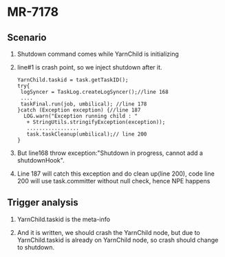 # MR-7178

## Scenario


1. Shutdown command comes   while YarnChild is initializing

2. line\#1 is crash point, so we inject shutdown after it.

   ```
   YarnChild.taskid = task.getTaskID();
   try{
    logSyncer = TaskLog.createLogSyncer();//line 168
    ....
    taskFinal.run(job, umbilical); //line 178
   }catch (Exception exception) {//line 187
     LOG.warn("Exception running child : "
      + StringUtils.stringifyException(exception));
      .................
      task.taskCleanup(umbilical);// line 200
   }
   ```

3. But  line168 throw exception:"Shutdown in progress, cannot add a shutdownHook".

4. Line 187 will catch this exception and do clean up(line 200), code line 200 will use  task.committer without null check, hence NPE happens

## Trigger analysis

1. YarnChild.taskid is the meta-info

2. And it is written, we should crash the YarnChild node, but due to YarnChild.taskid is already on YarnChild node, so crash should change to shutdown.